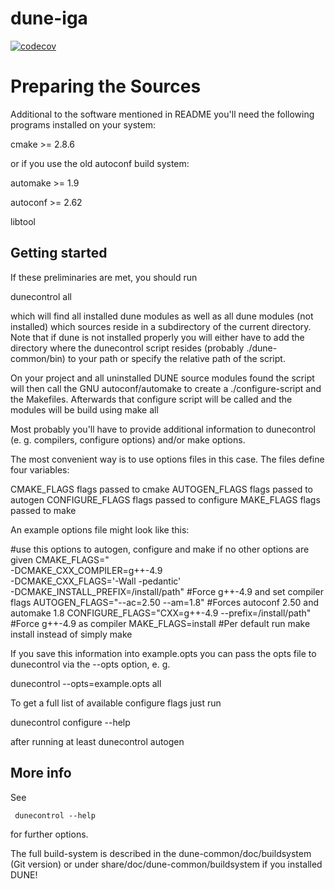 <!--
SPDX-FileCopyrightText: 2022 The dune-iga developers developers mueller@ibb.uni-stuttgart.de
SPDX-License-Identifier: LGPL-2.1-or-later
-->
# dune-iga
[![codecov](https://codecov.io/github/rath3t/dune-iga/branch/main/graph/badge.svg?token=4O9UV99UR6)](https://codecov.io/github/rath3t/dune-iga)

Preparing the Sources
=========================

Additional to the software mentioned in README you'll need the
following programs installed on your system:

  cmake >= 2.8.6

or if you use the old autoconf build system:

  automake >= 1.9

  autoconf >= 2.62

  libtool

Getting started
---------------

If these preliminaries are met, you should run

  dunecontrol all

which will find all installed dune modules as well as all dune modules
(not installed) which sources reside in a subdirectory of the current
directory. Note that if dune is not installed properly you will either
have to add the directory where the dunecontrol script resides (probably
./dune-common/bin) to your path or specify the relative path of the script.

On your project and all uninstalled DUNE source modules found the script
will then call the GNU autoconf/automake to create a ./configure-script
and the Makefiles. Afterwards that configure script will be called and the
modules will be build using make all

Most probably you'll have to provide additional information to dunecontrol
(e. g. compilers, configure options) and/or make options.

The most convenient way is to use options files in this case. The files
define four variables:

CMAKE_FLAGS      flags passed to cmake
AUTOGEN_FLAGS    flags passed to autogen
CONFIGURE_FLAGS  flags passed to configure
MAKE_FLAGS       flags passed to make

An example options file might look like this:

#use this options to autogen, configure and make if no other options are given
CMAKE_FLAGS=" \
-DCMAKE_CXX_COMPILER=g++-4.9 \
-DCMAKE_CXX_FLAGS='-Wall -pedantic' \
-DCMAKE_INSTALL_PREFIX=/install/path" #Force g++-4.9 and set compiler flags
AUTOGEN_FLAGS="--ac=2.50 --am=1.8" #Forces autoconf 2.50 and automake 1.8
CONFIGURE_FLAGS="CXX=g++-4.9 --prefix=/install/path" #Force g++-4.9 as compiler
MAKE_FLAGS=install #Per default run make install instead of simply make

If you save this information into example.opts you can pass the opts file to
dunecontrol via the --opts option, e. g.

  dunecontrol --opts=example.opts all

To get a full list of available configure flags just run

  dunecontrol configure --help

after running at least
  dunecontrol autogen

More info
---------

See

     dunecontrol --help

for further options.


The full build-system is described in the dune-common/doc/buildsystem (Git version) or under share/doc/dune-common/buildsystem if you installed DUNE!
